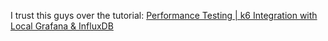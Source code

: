 I trust this guys over the tutorial: [Performance Testing | k6 Integration with Local Grafana & InfluxDB](https://www.youtube.com/watch?v=qnPGSRc-BhU)
